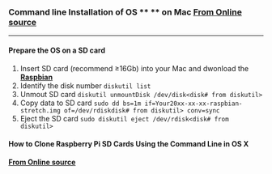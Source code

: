 ### Command line Installation of OS ** ** on Mac  [**From Online source**](https://www.raspberrypi.org/documentation/installation/installing-images/mac.md)

--------
#### Prepare the OS on a SD card

1. Insert SD card (recommend ≥16Gb) into your Mac and dwonload the [**Raspbian**](https://www.raspberrypi.org/downloads/raspbian/)
2. Identify the disk number `diskutil list`
3. Unmout SD card `diskutil unmountDisk /dev/disk<disk# from diskutil> `
4. Copy data to SD card `sudo dd bs=1m if=Your20xx-xx-xx-raspbian-stretch.img of=/dev/rdiskdisk# from diskutil> conv=sync`
5. Eject the SD card `sudo diskutil eject /dev/rdisk<disk# from diskutil>`

#### How to Clone Raspberry Pi SD Cards Using the Command Line in OS X 
[**From Online source**](https://computers.tutsplus.com/articles/how-to-clone-raspberry-pi-sd-cards-using-the-command-line-in-os-x--mac-59911)
